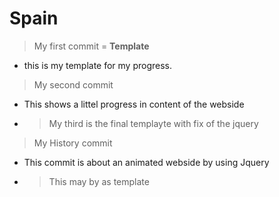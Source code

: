 # Spain
> My first commit = **Template**
 - this is my template for my progress.
>My second commit
 - This shows a littel progress in content of the webside
 - >My third is the final templayte with fix of the jquery
>My History commit
 - This commit is about an animated webside by using Jquery
 - >This may by as template
